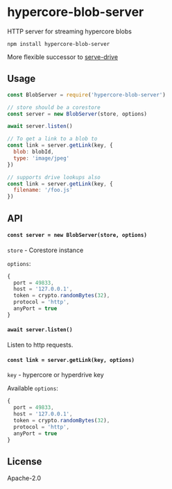 # hypercore-blob-server

HTTP server for streaming hypercore blobs

```
npm install hypercore-blob-server
```

More flexible successor to [serve-drive](https://github.com/holepunchto/serve-drive)

## Usage

``` js
const BlobServer = require('hypercore-blob-server')

// store should be a corestore
const server = new BlobServer(store, options)

await server.listen()

// To get a link to a blob to
const link = server.getLink(key, {
  blob: blobId,
  type: 'image/jpeg'
})

// supports drive lookups also
const link = server.getLink(key, {
  filename: '/foo.js'
})
```

## API

#### `const server = new BlobServer(store, options)`

`store` - Corestore instance

`options`:
```js
{
  port = 49833,
  host = '127.0.0.1',
  token = crypto.randomBytes(32),
  protocol = 'http',
  anyPort = true
}
```

#### `await server.listen()`
Listen to http requests.

#### `const link = server.getLink(key, options)`

`key` - hypercore or hyperdrive key

Available `options`:
```js
{
  port = 49833,
  host = '127.0.0.1',
  token = crypto.randomBytes(32),
  protocol = 'http',
  anyPort = true
}
```

## License

Apache-2.0
